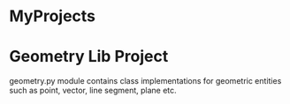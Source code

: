 # MyProjects

# Geometry Lib Project
geometry.py module contains class implementations for geometric entities such as point, vector, line segment, plane etc.
